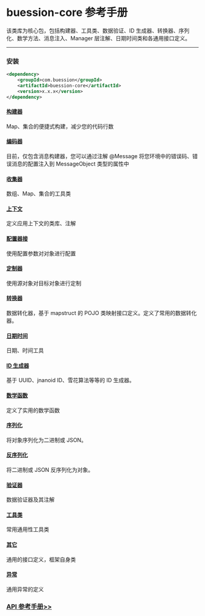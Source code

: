 # buession-core 参考手册


该类库为核心包，包括构建器、工具类、数据验证、ID 生成器、转换器、序列化、数学方法、消息注入、Manager 层注解、日期时间类和各通用接口定义。


---


### 安装

```xml
<dependency>
    <groupId>com.buession</groupId>
    <artifactId>buession-core</artifactId>
    <version>x.x.x</version>
</dependency>
```


#### [构建器](builder.md)

Map、集合的便捷式构建，减少您的代码行数


#### [编码器](codec.md)

目前，仅包含消息构建器，您可以通过注解 @Message 将您环境中的错误码、错误消息的配置注入到 MessageObject 类型的属性中


#### [收集器](collect.md)

数组、Map、集合的工具类


#### [上下文](context.md)

定义应用上下文的类库、注解


#### [配置器接](configurer.md)

使用配置参数对对象进行配置



#### [定制器](customizer.md)

使用源对象对目标对象进行定制



#### [转换器](converter.md)

数据转化器，基于 mapstruct 的 POJO 类映射接口定义。定义了常用的数据转化器。


#### [日期时间](datetime.md)

日期、时间工具


#### [ID 生成器](id.md)

基于 UUID、jnanoid ID、雪花算法等等的 ID 生成器。


#### [数学函数](math.md)

定义了实用的数学函数


#### [序列化](serializer.md)

将对象序列化为二进制或 JSON。


#### [反序列化](deserializer.md)

将二进制或 JSON 反序列化为对象。


#### [验证器](validator.md)

数据验证器及其注解


#### [工具类](utils.md)

常用通用性工具类


#### [其它](other.md)

通用的接口定义，框架自身类


#### [异常](exception.md)

通用异常的定义


### [API 参考手册>>](https://javadoc.io/static/com.buession/buession-core/2.3.0/)